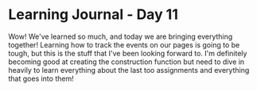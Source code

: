 # Learning Journal - Day 11

Wow!  We've learned so much, and today we are bringing everything together!  Learning how to track the events on our pages is going to be tough, but this is the stuff that I've been looking forward to.  I'm definitely becoming good at creating the construction function but need to dive in heavily to learn everything about the last too assignments and everything that goes into them!
